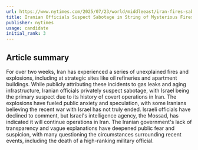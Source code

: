 ```yaml
---
url: https://www.nytimes.com/2025/07/23/world/middleeast/iran-fires-sabotage.html
title: Iranian Officials Suspect Sabotage in String of Mysterious Fires
publisher: nytimes
usage: candidate
initial_rank: 3
---
```

## Article summary
For over two weeks, Iran has experienced a series of unexplained fires and explosions, including at strategic sites like oil refineries and apartment buildings. While publicly attributing these incidents to gas leaks and aging infrastructure, Iranian officials privately suspect sabotage, with Israel being the primary suspect due to its history of covert operations in Iran. The explosions have fueled public anxiety and speculation, with some Iranians believing the recent war with Israel has not truly ended. Israeli officials have declined to comment, but Israel's intelligence agency, the Mossad, has indicated it will continue operations in Iran. The Iranian government's lack of transparency and vague explanations have deepened public fear and suspicion, with many questioning the circumstances surrounding recent events, including the death of a high-ranking military official.
